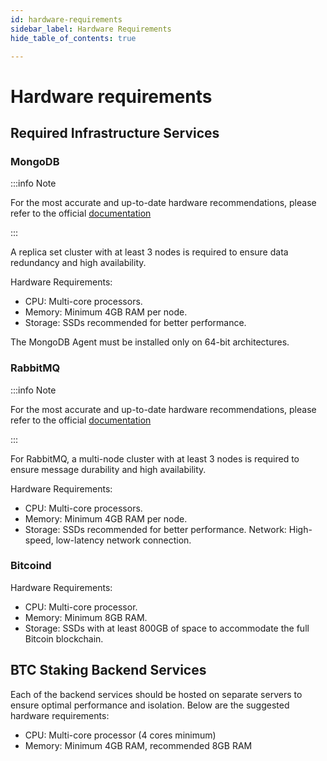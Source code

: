 ```yaml
---
id: hardware-requirements
sidebar_label: Hardware Requirements
hide_table_of_contents: true

---
```

# Hardware requirements

## Required Infrastructure Services

### MongoDB

:::info Note

For the most accurate and up-to-date hardware recommendations,
please refer to the official
[documentation](https://www.mongodb.com/docs/cloud-manager/tutorial/provisioning-prep/#deployment-prerequisites)

:::

A replica set cluster with at least 3 nodes is required
to ensure data redundancy and high availability.

Hardware Requirements:

- CPU: Multi-core processors.
- Memory: Minimum 4GB RAM per node.
- Storage: SSDs recommended for better performance.

The MongoDB Agent must be installed only on 64-bit architectures.

### RabbitMQ

:::info Note

For the most accurate and up-to-date hardware recommendations,
please refer to the official [documentation](https://www.rabbitmq.com/docs/production-checklist)

:::

For RabbitMQ, a multi-node cluster with at least 3 nodes is required
to ensure message durability and high availability.

Hardware Requirements:

- CPU: Multi-core processors.
- Memory: Minimum 4GB RAM per node.
- Storage: SSDs recommended for better performance.
Network: High-speed, low-latency network connection.

### Bitcoind

Hardware Requirements:

- CPU: Multi-core processor.
- Memory: Minimum 8GB RAM.
- Storage: SSDs with at least 800GB of space to accommodate the full Bitcoin blockchain.

## BTC Staking Backend Services

Each of the backend services should be hosted on separate servers
to ensure optimal performance and isolation.
Below are the suggested hardware requirements:

- CPU: Multi-core processor (4 cores minimum)
- Memory: Minimum 4GB RAM, recommended 8GB RAM
